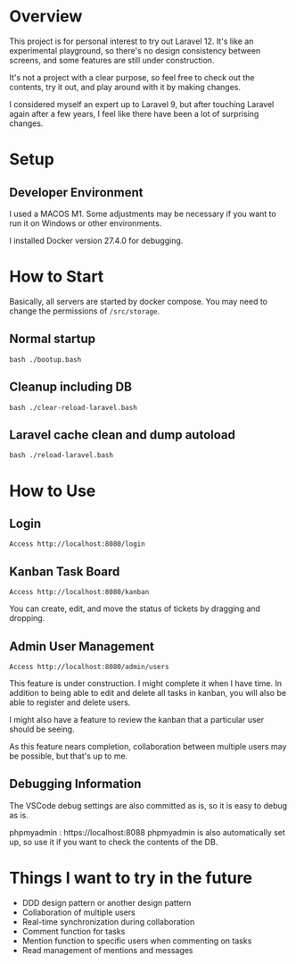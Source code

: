 # Overview

This project is for personal interest to try out Laravel 12.
It's like an experimental playground, so there's no design consistency between screens, and some features are still under construction.

It's not a project with a clear purpose, so feel free to check out the contents, try it out, and play around with it by making changes.

I considered myself an expert up to Laravel 9, but after touching Laravel again after a few years, I feel like there have been a lot of surprising changes.

# Setup

## Developer Environment

I used a MACOS M1.
Some adjustments may be necessary if you want to run it on Windows or other environments.

I installed Docker version 27.4.0 for debugging.

# How to Start

Basically, all servers are started by docker compose.
You may need to change the permissions of `/src/storage`.

## Normal startup

    bash ./bootup.bash

## Cleanup including DB

    bash ./clear-reload-laravel.bash

## Laravel cache clean and dump autoload

    bash ./reload-laravel.bash

# How to Use

## Login

    Access http://localhost:8080/login

## Kanban Task Board

    Access http://localhost:8080/kanban

You can create, edit, and move the status of tickets by dragging and dropping.

## Admin User Management

    Access http://localhost:8080/admin/users

This feature is under construction.
I might complete it when I have time.
In addition to being able to edit and delete all tasks in kanban, you will also be able to register and delete users.

I might also have a feature to review the kanban that a particular user should be seeing.

As this feature nears completion, collaboration between multiple users may be possible, but that's up to me.

## Debugging Information

The VSCode debug settings are also committed as is, so it is easy to debug as is.

phpmyadmin : https://localhost:8088
phpmyadmin is also automatically set up, so use it if you want to check the contents of the DB.

# Things I want to try in the future

- DDD design pattern or another design pattern
- Collaboration of multiple users
- Real-time synchronization during collaboration
- Comment function for tasks
- Mention function to specific users when commenting on tasks
- Read management of mentions and messages

